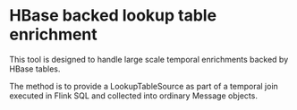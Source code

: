 # HBase backed lookup table enrichment

This tool is designed to handle large scale temporal enrichments backed by HBase tables. 

The method is to provide a LookupTableSource as part of a temporal join executed in Flink SQL and collected into ordinary Message objects.